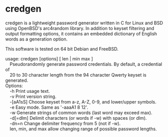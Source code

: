 # credgen

credgen is a lightweight password generator written in C for Linux and BSD
using OpenBSD's arc4random library. In addition to keyset filtering and output
formatting options, it contains an embedded dictionary of English words as a
generation option.

This software is tested on 64 bit Debian and FreeBSD.

usage: credgen [options] [ len | min max ]  
&emsp;Pseudorandomly generate password credentials. By default, a credential of  
&emsp;20 to 30 character length from the 94 character Qwerty keyset is generated.  
Options:  
&emsp;-h        Print usage text.  
&emsp;-v        Print version string.  
&emsp;-[aA1sS]  Choose keyset from a-z, A-Z, 0-9, and lower/upper symbols.  
&emsp;-e        Easy mode. Same as '-aaaA1 8 12'.  
&emsp;-w        Generate strings of common words (last word may exceed max).  
&emsp;-d[=dlm]  Delimit characters (or words if -w) with spaces (or dlm).  
&emsp;-dn=n     Change delimiter frequency from 5 (not if -w).  
&emsp;len, min, and max allow changing range of possible password lengths.  

